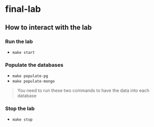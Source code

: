 # final-lab

## How to interact with the lab
### Run the lab
- `make start`

### Populate the databases
- `make populate-pg`
- `make populate-mongo`

> You need to run these two commands to have the data into each database

### Stop the lab
- `make stop`
